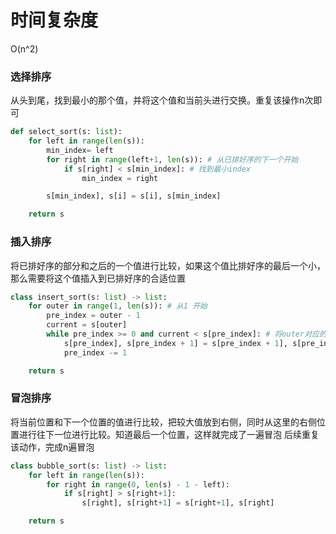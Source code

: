 # 时间复杂度

O(n^2)

### 选择排序
从头到尾，找到最小的那个值，并将这个值和当前头进行交换。重复该操作n次即可
```python
def select_sort(s: list):
    for left in range(len(s)):
        min_index= left
        for right in range(left+1, len(s)): # 从已排好序的下一个开始
            if s[right] < s[min_index]: # 找到最小index
                min_index = right

        s[min_index], s[i] = s[i], s[min_index]

    return s
```


### 插入排序
将已排好序的部分和之后的一个值进行比较，如果这个值比排好序的最后一个小，那么需要将这个值插入到已排好序的合适位置
```python
class insert_sort(s: list) -> list:
    for outer in range(1, len(s)): # 从1 开始
        pre_index = outer - 1
        current = s[outer]
        while pre_index >= 0 and current < s[pre_index]: # 将outer对应的值插入已排好序的列表中
            s[pre_index], s[pre_index + 1] = s[pre_index + 1], s[pre_index]
            pre_index -= 1

    return s
```


### 冒泡排序
将当前位置和下一个位置的值进行比较，把较大值放到右侧，同时从这里的右侧位置进行往下一位进行比较。知道最后一个位置，这样就完成了一遍冒泡
后续重复该动作，完成n遍冒泡

```python
class bubble_sort(s: list) -> list:
    for left in range(len(s)):
        for right in range(0, len(s) - 1 - left):
            if s[right] > s[right+1]:
                s[right], s[right+1] = s[right+1], s[right]

    return s
```
